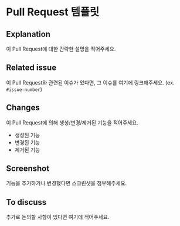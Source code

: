 # Pull Request 템플릿

## Explanation

이 Pull Request에 대한 간략한 설명을 적어주세요.

## Related issue

이 Pull Request와 관련된 이슈가 있다면, 그 이슈를 여기에 링크해주세요. (ex. `#issue-number`)

## Changes

이 Pull Request에 의해 생성/변경/제거된 기능을 적어주세요.

- 생성된 기능
- 변경된 기능
- 제거된 기능

## Screenshot

기능을 추가하거나 변경했다면 스크린샷을 첨부해주세요. 

## To discuss

추가로 논의할 사항이 있다면 여기에 적어주세요. 
